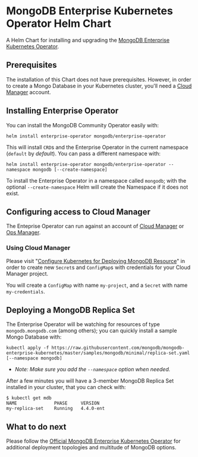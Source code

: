 # MongoDB Enterprise Kubernetes Operator Helm Chart

A Helm Chart for installing and upgrading the [MongoDB Enterprise
Kubernetes Operator](https://github.com/mongodb/mongodb-enterprise-kubernetes).

## Prerequisites

The installation of this Chart does not have prerequisites. However, in order to
create a Mongo Database in your Kubernetes cluster, you'll need a [Cloud
Manager](https://cloud.mongodb.com) account.

## Installing Enterprise Operator

You can install the MongoDB Community Operator easily with:

``` shell
helm install enterprise-operator mongodb/enterprise-operator
```

This will install `CRD`s and the Enterprise Operator in the current namespace
(`default` by _default_). You can pass a different namespace with:

``` shell
helm install enterprise-operator mongodb/enterprise-operator --namespace mongodb [--create-namespace]
```

To install the Enterprise Operator in a namespace called `mongodb`; with the
optional `--create-namespace` Helm will create the Namespace if it does not exist.

## Configuring access to Cloud Manager

The Enteprise Operator can run against an account of [Cloud
Manager](https://cloud.mongodb.com) or [Ops
Manager](https://www.mongodb.com/products/ops-manager).

### Using Cloud Manager

Please visit "[Configure Kubernetes for Deploying MongoDB
Resource](https://docs.cloudmanager.mongodb.com/tutorial/nav/k8s-config-for-mdb-resource/)"
in order to create new `Secret`s and `ConfigMap`s with credentials for your
Cloud Manager project.

You will create a `ConfigMap` with name `my-project`, and a `Secret` with name
`my-credentials`.

## Deploying a MongoDB Replica Set

The Enterprise Operator will be watching for resources of type
`mongodb.mongodb.com` (among others); you can quickly install
a sample Mongo Database with:

``` shell
kubectl apply -f https://raw.githubusercontent.com/mongodb/mongodb-enterprise-kubernetes/master/samples/mongodb/minimal/replica-set.yaml [--namespace mongodb]
```

- _Note: Make sure you add the `--namespace` option when needed._

After a few minutes you will have a 3-member MongoDB Replica Set installed in
your cluster, that you can check with:

``` shell
$ kubectl get mdb
NAME              PHASE     VERSION
my-replica-set    Running   4.4.0-ent
```

## What to do next

Please follow the [Official MongoDB Enterprise Kubernetes
Operator](https://docs.mongodb.com/kubernetes-operator/stable/) for additional
deployment topologies and multitude of MongoDB options.
